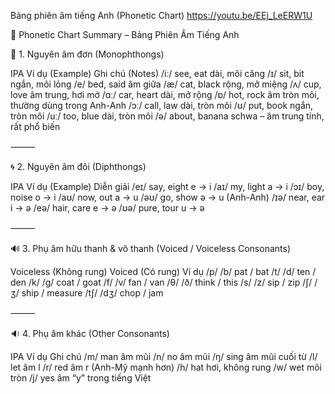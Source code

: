 Bảng phiên âm tiếng Anh (Phonetic Chart)
https://youtu.be/EEj_LeERW1U

📘 Phonetic Chart Summary – Bảng Phiên Âm Tiếng Anh

🔡 1. Nguyên âm đơn (Monophthongs)

IPA	Ví dụ (Example)	Ghi chú (Notes)
/iː/	see, eat	dài, môi căng
/ɪ/	sit, bit	ngắn, môi lỏng
/e/	bed, said	âm giữa
/æ/	cat, black	rộng, mở miệng
/ʌ/	cup, love	âm trung, hơi mở
/ɑː/	car, heart	dài, mở rộng
/ɒ/	hot, rock	âm tròn môi, thường dùng trong Anh-Anh
/ɔː/	call, law	dài, tròn môi
/ʊ/	put, book	ngắn, tròn môi
/uː/	too, blue	dài, tròn môi
/ə/	about, banana	schwa – âm trung tính, rất phổ biến


⸻

🌀 2. Nguyên âm đôi (Diphthongs)

IPA	Ví dụ (Example)	Diễn giải
/eɪ/	say, eight	e → i
/aɪ/	my, light	a → i
/ɔɪ/	boy, noise	o → i
/aʊ/	now, out	a → u
/əʊ/	go, show	ə → u (Anh-Anh)
/ɪə/	near, ear	i → ə
/eə/	hair, care	e → ə
/ʊə/	pure, tour	u → ə


⸻

🔊 3. Phụ âm hữu thanh & vô thanh (Voiced / Voiceless Consonants)

Voiceless (Không rung)	Voiced (Có rung)	Ví dụ
/p/	/b/	pat / bat
/t/	/d/	ten / den
/k/	/g/	coat / goat
/f/	/v/	fan / van
/θ/	/ð/	think / this
/s/	/z/	sip / zip
/ʃ/	/ʒ/	ship / measure
/tʃ/	/dʒ/	chop / jam


⸻

🔉 4. Phụ âm khác (Other Consonants)

IPA	Ví dụ	Ghi chú
/m/	man	âm mũi
/n/	no	âm mũi
/ŋ/	sing	âm mũi cuối từ
/l/	let	âm l
/r/	red	âm r (Anh-Mỹ mạnh hơn)
/h/	hat	hơi, không rung
/w/	wet	môi tròn
/j/	yes	âm “y” trong tiếng Việt
